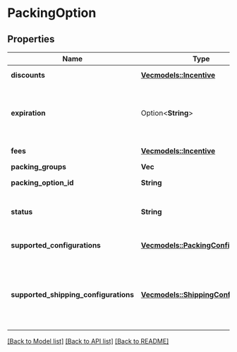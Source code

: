 # PackingOption

## Properties

Name | Type | Description | Notes
------------ | ------------- | ------------- | -------------
**discounts** | [**Vec<models::Incentive>**](Incentive.md) | Discount for the offered option. | 
**expiration** | Option<**String**> | The time at which this packing option is no longer valid. In [ISO 8601](https://developer-docs.amazon.com/sp-api/docs/iso-8601) datetime format with pattern `yyyy-MM-ddTHH:mm:ss.sssZ`. | [optional]
**fees** | [**Vec<models::Incentive>**](Incentive.md) | Fee for the offered option. | 
**packing_groups** | **Vec<String>** | Packing group IDs. | 
**packing_option_id** | **String** | Identifier of a packing option. | 
**status** | **String** | The status of the packing option. Possible values: `OFFERED`, `ACCEPTED`, `EXPIRED`. | 
**supported_configurations** | [**Vec<models::PackingConfiguration>**](PackingConfiguration.md) | A list of possible configurations for this option. | 
**supported_shipping_configurations** | [**Vec<models::ShippingConfiguration>**](ShippingConfiguration.md) | **This field is deprecated**. Use the `shippingRequirements` property under `supportedConfigurations` instead. List of supported shipping modes. | 

[[Back to Model list]](../README.md#documentation-for-models) [[Back to API list]](../README.md#documentation-for-api-endpoints) [[Back to README]](../README.md)


